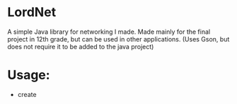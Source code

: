 # LordNet
A simple Java library for networking I made. 
Made mainly for the final project in 12th grade, but can be used in other applications.
(Uses Gson, but does not require it to be added to the java project)


# Usage:
- create
